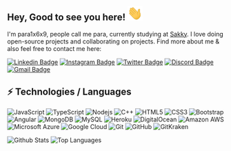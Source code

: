 ## Hey, Good to see you here! <img src="wave.gif" width="35px">

I'm para1x6x9, people call me para, currently studying at [Sakky](https://sakky.fi). I love doing open-source projects and collaborating on projects. Find more about me & also feel free to contact me here:

[![Linkedin Badge](https://img.shields.io/badge/-para1x6x9-blue?style=flat-square&logo=Linkedin&logoColor=white&link=https://www.linkedin.com/in/para1x6x9/)](https://www.linkedin.com/in/para1x6x9/)
[![Instagram Badge](https://img.shields.io/badge/-arttu_avonius-purple?style=flat-square&logo=instagram&logoColor=white&link=https://instagram.com/arttu_avonius/)](https://instagram.com/arttu_avonius)
[![Twitter Badge](https://img.shields.io/badge/-para1xx-9cf?style=flat-square&logo=twitter&logoColor=blue&link=https://twitter.com/para1xx)](https://twitter.com/para1xx/)
[![Discord Badge](https://img.shields.io/badge/-Join_my_Discord_Server-23272a?style=flat-square&logo=discord&logoColor=blue&link=https://discord.gg/mdFj5NKbx6)](https://discord.gg/mdFj5NKbx6)
[![Gmail Badge](https://img.shields.io/badge/-konde108@gmail.com-c14438?style=flat-square&logo=Gmail&logoColor=white&link=mailto:konde108@gmail.com)](mailto:konde108@gmail.com)

## ⚡ Technologies / Languages
![JavaScript](https://img.shields.io/badge/-JavaScript-black?style=flat-square&logo=javascript)
![TypeScript](https://img.shields.io/badge/-TypeScript-007ACC?style=flat-square&logo=typescript)
![Nodejs](https://img.shields.io/badge/-Nodejs-black?style=flat-square&logo=Node.js)
![C++](https://img.shields.io/badge/-C++-00599C?style=flat-square&logo=c)
![HTML5](https://img.shields.io/badge/-HTML5-E34F26?style=flat-square&logo=html5&logoColor=white)
![CSS3](https://img.shields.io/badge/-CSS3-1572B6?style=flat-square&logo=css3)
![Bootstrap](https://img.shields.io/badge/-Bootstrap-563D7C?style=flat-square&logo=bootstrap)
![Angular](https://img.shields.io/badge/-Angular-darkred?style=flat-square&logo=angular&logoColor=white)
![MongoDB](https://img.shields.io/badge/-MongoDB-black?style=flat-square&logo=mongodb)
![MySQL](https://img.shields.io/badge/-MySQL-black?style=flat-square&logo=mysql)
![Heroku](https://img.shields.io/badge/-Heroku-430098?style=flat-square&logo=heroku)
![DigitalOcean](https://img.shields.io/badge/-Digital%20Ocean-darkblue?style=flat-square&logo=digitalocean)
![Amazon AWS](https://img.shields.io/badge/Amazon%20AWS-232F3E?style=flat-square&logo=amazon-aws)
![Microsoft Azure](https://img.shields.io/badge/Microsoft%20Azure-232F7E?style=flat-square&logo=microsoft-azure)
![Google Cloud](https://img.shields.io/badge/Google%20Cloud-black?style=flat-square&logo=google-cloud)
![Git](https://img.shields.io/badge/-Git-black?style=flat-square&logo=git)
![GitHub](https://img.shields.io/badge/-GitHub-181717?style=flat-square&logo=github)
![GitKraken](https://img.shields.io/badge/-GitKraken-181717?style=flat-square&logo=gitkraken)

![Github Stats](https://github-readme-stats.vercel.app/api?username=para1x6x9&count_private=true&show_icons=true&include_all_commits=true)
![Top Languages](https://github-readme-stats.vercel.app/api/top-langs/?username=para1x6x9&hide=TeX&layout=compact)
